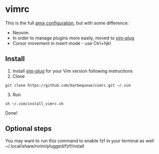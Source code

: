 # vimrc
This is the full [amix configuration](https://github.com/amix/vimrc), but with some difference:
* Neovim
* In order to manage plugins more easily, moved to [vim-plug](https://github.com/junegunn/vim-plug)
* Cursor movement in insert mode - use Ctrl+hjkl
## Install
1. Install [vim-plug](https://github.com/junegunn/vim-plug) for your Vim version following instructions
2. Clone
```
git clone https://github.com/barbequeue/vimrc.git ~/.vim
```
3. Run
```
sh ~/.vim/install_vimrc.sh
```
Done!
## Optional steps
You may want to run this command to enable fzf in your terminal as well
~/.local/share/nvim/plugged/fzf/install
